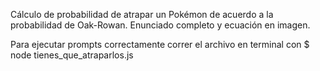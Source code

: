 Cálculo de probabilidad de atrapar un Pokémon de acuerdo a la probabilidad de Oak-Rowan.
Enunciado completo y ecuación en imagen.

Para ejecutar prompts correctamente correr el archivo en terminal con
$ node tienes_que_atraparlos.js 